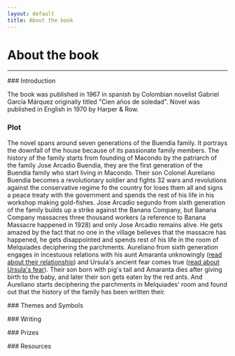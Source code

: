 ```yaml
---
layout: default
title: About the book
---
```

# About the book
---

### Introduction

The book was published in 1967 in spanish by Colombian novelist Gabriel García Márquez originally titled "Cien años de soledad". Novel was published in English in 1970 by Harper & Row.

### Plot

The novel spans around seven generations of the Buendia family. It portrays the downfall of the house because of its passionate family members. The history of the family starts from founding of Macondo by the patriarch of the family Jose Arcadio Buendia, they are the first generation of the Buendia family who start living in Macondo. Their son Colonel Aureliano Buendia becomes a revolutionary soldier and fights 32 wars and revolutions against the conservative regime fo the country for loses them all and signs a peace treaty with the government and spends the rest of his life in his workshop making gold-fishes. Jose Arcadio segundo from sixth generation of the family builds up a strike against the Banana Company, but Banana Company massacres three thousand workers (a reference to Banana Massacre happened in 1928) and only Jose Arcadio remains alive. He gets amazed by the fact that no one in the village believes that the massacre has happened, he gets disappointed and spends rest of his life in the room of Melquiades deciphering the parchments. Aureliano from sixth generation engages in incestuous relations with his aunt Amaranta unknowingly ([read about their relationship](../characters/amarantaursula.html)) and Ursula's ancient fear comes true ([read about Ursula's fear](trivia/trivia-pages/buendia-family.html)). Their son born with pig's tail and Amaranta dies after giving birth to the baby, and later their son gets eaten by the red ants. And Aureliano starts deciphering the parchments in Melquiades' room and found out that the history of the family has been written their.

### Themes and Symbols

### Writing

### Prizes

### Resources
